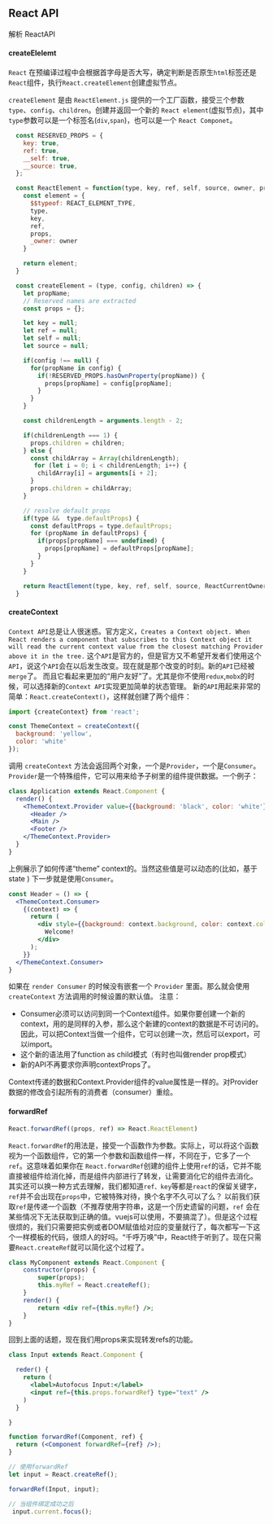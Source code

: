 ## React API

解析 ReactAPI

#### createElelemt

`React` 在预编译过程中会根据首字母是否大写，确定判断是否原生`html`标签还是`React`组件，执行`React.createElement`创建虚拟节点。

`createElement` 是由 `ReactElement.js` 提供的一个工厂函数，接受三个参数 `type`、`config`、`children`。创建并返回一个新的 `React element`(虚拟节点)，其中`type`参数可以是一个标签名(`div`,`span`)，也可以是一个  `React Componet`。


```js
  const RESERVED_PROPS = {
    key: true,
    ref: true,
    __self: true,
    __source: true,
  };

  const ReactElement = function(type, key, ref, self, source, owner, props) {
    const element = {
      $$typeof: REACT_ELEMENT_TYPE,
      type,
      key,
      ref,
      props,
      _owner: owner
    }

    return element;
  }

  const createElement = (type, config, children) => {
    let propName;
    // Reserved names are extracted
    const props = {};

    let key = null;
    let ref = null;
    let self = null;
    let source = null;

    if(config !== null) {
      for(propName in config) {
        if(!RESERVED_PROPS.hasOwnProperty(propName)) {
          props[propName] = config[propName];
        }
      }
    }

    const childrenLength = arguments.length - 2;

    if(childrenLength === 1) {
      props.children = children;
    } else {
      const childArray = Array(childrenLength);
       for (let i = 0; i < childrenLength; i++) {
        childArray[i] = arguments[i + 2];
      }
      props.children = childArray;
    }

    // resolve default props
    if(type &&  type.defaultProps) {
      const defaultProps = type.defaultProps;
      for (propName in defaultProps) {
        if(props[propName] === undefined) {
          props[propName] = defaultProps[propName];
        }
      }
    }

    return ReactElement(type, key, ref, self, source, ReactCurrentOwner.current, props );
  }

```

#### createContext

`Context API`总是让人很迷惑。官方定义，`Creates a Context object. When React renders a component that subscribes to this Context object it will read the current context value from the closest matching Provider above it in the tree.` 这个`API`是官方的，但是官方又不希望开发者们使用这个`API`，说这个`API`会在以后发生改变。现在就是那个改变的时刻。新的`API`已经被`merge`了。 而且它看起来更加的“用户友好”了。尤其是你不使用`redux`,`mobx`的时候，可以选择新的`Context API`实现更加简单的状态管理。
新的`API`用起来非常的简单：`React.createContext()`，这样就创建了两个组件：

```js
import {createContext} from 'react';

const ThemeContext = createContext({
  background: 'yellow',
  color: 'white'
});
```

调用 `createContext` 方法会返回两个对象，一个是`Provider`，一个是`Consumer`。
`Provider`是一个特殊组件，它可以用来给予子树里的组件提供数据。一个例子：

```jsx
class Application extends React.Component {
  render() {
    <ThemeContext.Provider value={{background: 'black', color: 'white'}}>
      <Header />
      <Main />
      <Footer />
    </ThemeContext.Provider>
  }
}
```

上例展示了如何传递“theme” context的。当然这些值是可以动态的(比如，基于 state )
下一步就是使用`Consumer`。

```jsx
const Header = () => {
  <ThemeContext.Consumer>
    {(context) => {
      return (
        <div style={{background: context.background, color: context.color}}>
          Welcome!
        </div>
      );
    }}
  </ThemeContext.Consumer>
}
```

如果在 `render Consumer` 的时候没有嵌套一个 `Provider` 里面。那么就会使用 `createContext` 方法调用的时候设置的默认值。
注意：
* Consumer必须可以访问到同一个Context组件。如果你要创建一个新的context，用的是同样的入参，那么这个新建的context的数据是不可访问的。因此，可以把Context当做一个组件，它可以创建一次，然后可以export，可以import。
* 这个新的语法用了function as child模式（有时也叫做render prop模式）
* 新的API不再要求你声明contextProps了。

Context传递的数据和Context.Provider组件的value属性是一样的。对Provider数据的修改会引起所有的消费者（consumer）重绘。



#### forwardRef

```js
React.forwardRef((props, ref) => React.ReactElement)
```

`React.forwardRef`的用法是，接受一个函数作为参数。实际上，可以将这个函数视为一个函数组件，它的第一个参数和函数组件一样，不同在于，它多了一个 `ref`。这意味着如果你在 `React.forwardRef`创建的组件上使用`ref`的话，它并不能直接被组件给消化掉，而是组件内部进行了转发，让需要消化它的组件去消化。
其实还可以换一种方式去理解，我们都知道`ref、key`等都是`react`的保留关键字，`ref`并不会出现在`props`中，它被特殊对待，换个名字不久可以了么？
以前我们获取`ref`是传递一个函数（不推荐使用字符串，这是一个历史遗留的问题，`ref` 会在某些情况下无法获取到正确的值。vuejs可以使用，不要搞混了）。但是这个过程很烦的，我们只需要把实例或者DOM赋值给对应的变量就行了，每次都写一下这个一样模板的代码，很烦人的好吗。“千呼万唤”中，React终于听到了。现在只需要`React.createRef`就可以简化这个过程了。

```jsx
class MyComponent extends React.Component {
    constructor(props) {
        super(props);
        this.myRef = React.createRef();
    }
    render() {
        return <div ref={this.myRef} />;
    }
}
```

回到上面的话题，现在我们用props来实现转发refs的功能。

```jsx
class Input extends React.Component {

  reder() {
    return (
      <label>Autofocus Input:</label>
      <input ref={this.props.forwardRef} type="text" />
    )
  }

}

function forwardRef(Component, ref) {
  return (<Component forwardRef={ref} />);
}

// 使用forwardRef
let input = React.createRef();

forwardRef(Input, input);

// 当组件绑定成功之后
 input.current.focus();
```